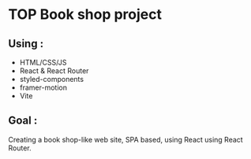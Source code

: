 # TOP Book shop project

## Using :
- HTML/CSS/JS
- React & React Router
- styled-components
- framer-motion
- Vite

## Goal :
Creating a book shop-like web site, SPA based, using React using React Router.
